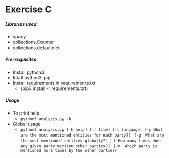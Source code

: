 # Exercise C

##### Libraries used:

 - spacy
 - collections.Counter
 - collections.defaultdict
 
##### Pre-requisites:

 - Install python3
 - Intall python3-pip
 - Install requirements in requirements.txt
    - (pip3 install -r requirements.txt)
 
 ##### Usage
 
 - To print help
    - ````python3 analysis.py -h````
 - Global usage
    - ```python3 analysis.py [-h help] [-f file] [-l language] [-p What are the most mentioned entities for each party?]```
  ``` [-g  What are the most mentioned entities globally?]``` 
  ```[-t How many times does any given party mention other parties?] ```
  ```[-m  Which party is mentioned more times by the other parties?```

